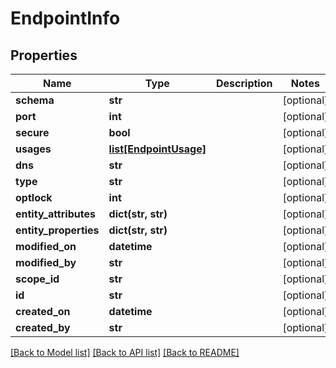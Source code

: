 # EndpointInfo

## Properties
Name | Type | Description | Notes
------------ | ------------- | ------------- | -------------
**schema** | **str** |  | [optional] 
**port** | **int** |  | [optional] 
**secure** | **bool** |  | [optional] 
**usages** | [**list[EndpointUsage]**](EndpointUsage.md) |  | [optional] 
**dns** | **str** |  | [optional] 
**type** | **str** |  | [optional] 
**optlock** | **int** |  | [optional] 
**entity_attributes** | **dict(str, str)** |  | [optional] 
**entity_properties** | **dict(str, str)** |  | [optional] 
**modified_on** | **datetime** |  | [optional] 
**modified_by** | **str** |  | [optional] 
**scope_id** | **str** |  | [optional] 
**id** | **str** |  | [optional] 
**created_on** | **datetime** |  | [optional] 
**created_by** | **str** |  | [optional] 

[[Back to Model list]](../README.md#documentation-for-models) [[Back to API list]](../README.md#documentation-for-api-endpoints) [[Back to README]](../README.md)


